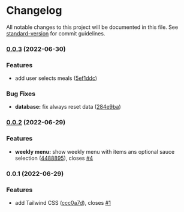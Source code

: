 # Changelog

All notable changes to this project will be documented in this file. See [standard-version](https://github.com/conventional-changelog/standard-version) for commit guidelines.

### [0.0.3](https://github.com/kricsi14/lunch/compare/v0.0.2...v0.0.3) (2022-06-30)


### Features

* add user selects meals ([5ef1ddc](https://github.com/kricsi14/lunch/commit/5ef1ddc347db001e5a4ce6c20623ebb5cb9221ff))


### Bug Fixes

* **database:** fix always reset data ([284e9ba](https://github.com/kricsi14/lunch/commit/284e9baa3726e009133dda2a85d6b0990360276f))

### [0.0.2](https://github.com/kricsi14/lunch/compare/v0.0.1...v0.0.2) (2022-06-29)


### Features

* **weekly menu:** show weekly menu with items ans optional sauce selection ([4488895](https://github.com/kricsi14/lunch/commit/44888955bbf07707f2fc2627e539818ae0bcebad)), closes [#4](https://github.com/kricsi14/lunch/issues/4)

### 0.0.1 (2022-06-29)


### Features

* add Tailwind CSS ([ccc0a7d](https://github.com/kricsi14/lunch/commit/ccc0a7dec4e37b5eef1070061853e8aa3728983d)), closes [#1](https://github.com/kricsi14/lunch/issues/1)
